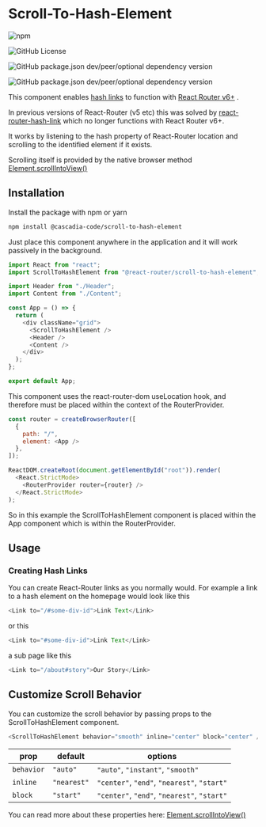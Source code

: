 # Scroll-To-Hash-Element

![npm](https://img.shields.io/npm/v/@cascadia-code/scroll-to-hash-element)

![GitHub License](https://img.shields.io/github/license/ncoughlin/scroll-to-hash-element)

![GitHub package.json dev/peer/optional dependency version](https://img.shields.io/github/package-json/dependency-version/ncoughlin/scroll-to-hash-element/peer/react-router-dom)

![GitHub package.json dev/peer/optional dependency version](https://img.shields.io/github/package-json/dependency-version/ncoughlin/scroll-to-hash-element/peer/react)



This component enables [hash links](https://developer.mozilla.org/en-US/docs/Web/API/URL/hash) to function with [React Router v6+](https://reactrouter.com/en/main) .

In previous versions of React-Router (v5 etc) this was solved by [react-router-hash-link](https://www.npmjs.com/package/react-router-hash-link) which no longer functions with React Router v6+.

It works by listening to the hash property of React-Router location and scrolling to the identified element if it exists.

Scrolling itself is provided by the native browser method [Element.scrollIntoView()](https://developer.mozilla.org/en-US/docs/Web/API/Element/scrollIntoView)

## Installation

Install the package with npm or yarn

```bash
npm install @cascadia-code/scroll-to-hash-element
```

Just place this component anywhere in the application and it will work passively in the background.

```js title=App.jsx
import React from "react";
import ScrollToHashElement from "@react-router/scroll-to-hash-element";

import Header from "./Header";
import Content from "./Content";

const App = () => {
  return (
    <div className="grid">
      <ScrollToHashElement />
      <Header />
      <Content />
    </div>
  );
};

export default App;
```

This component uses the react-router-dom useLocation hook, and therefore must be placed within the context of the RouterProvider.

```js title=index.js
const router = createBrowserRouter([
  {
    path: "/",
    element: <App />
  },
]);

ReactDOM.createRoot(document.getElementById("root")).render(
  <React.StrictMode>
    <RouterProvider router={router} />
  </React.StrictMode>
);
```

So in this example the ScrollToHashElement component is placed within the App component which is within the RouterProvider.

## Usage

### Creating Hash Links

You can create React-Router links as you normally would. For example a link to a hash element on the homepage would look like this

```js
<Link to="/#some-div-id">Link Text</Link>
```

or this

```js
<Link to="#some-div-id">Link Text</Link>
```

a sub page like this

```js
<Link to="/about#story">Our Story</Link>
```

## Customize Scroll Behavior

You can customize the scroll behavior by passing props to the ScrollToHashElement component.

```js
<ScrollToHashElement behavior="smooth" inline="center" block="center" />
```

| prop | default | options |
|----------|----------|----------|
| `behavior` | `"auto"` | `"auto"`, `"instant"`, `"smooth"` |
| `inline` | `"nearest"` | `"center"`, `"end"`, `"nearest"`, `"start"` |
| `block` | `"start"` | `"center"`, `"end"`, `"nearest"`, `"start"` |

You can read more about these properties here: [Element.scrollIntoView()](https://developer.mozilla.org/en-US/docs/Web/API/Element/scrollIntoView)
